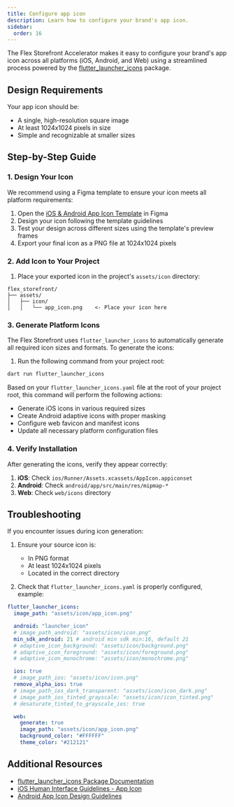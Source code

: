 ```yaml
---
title: Configure app icon
description: Learn how to configure your brand's app icon.
sidebar:
  order: 16
---
```


The Flex Storefront Accelerator makes it easy to configure your brand's app icon across all platforms (iOS, Android, and Web) using a streamlined process powered by the [flutter_launcher_icons](https://pub.dev/packages/flutter_launcher_icons) package.

## Design Requirements

Your app icon should be:
- A single, high-resolution square image
- At least 1024x1024 pixels in size
- Simple and recognizable at smaller sizes

## Step-by-Step Guide

### 1. Design Your Icon

We recommend using a Figma template to ensure your icon meets all platform requirements:

1. Open the [iOS & Android App Icon Template](https://www.figma.com/community/file/994333518688155629/ios-android-app-icon-template) in Figma
2. Design your icon following the template guidelines
3. Test your design across different sizes using the template's preview frames
4. Export your final icon as a PNG file at 1024x1024 pixels

### 2. Add Icon to Your Project

1. Place your exported icon in the project's `assets/icon` directory:
```
flex_storefront/
├── assets/
│   ├── icon/
│   │   └── app_icon.png    <- Place your icon here
```

### 3. Generate Platform Icons

The Flex Storefront uses `flutter_launcher_icons` to automatically generate all required icon sizes and formats. To generate the icons:

1. Run the following command from your project root:
```bash
dart run flutter_launcher_icons
```

Based on your `flutter_launcher_icons.yaml` file at the root of your project root, this command will perform the following actions:
- Generate iOS icons in various required sizes
- Create Android adaptive icons with proper masking
- Configure web favicon and manifest icons
- Update all necessary platform configuration files

### 4. Verify Installation

After generating the icons, verify they appear correctly:

1. **iOS**: Check `ios/Runner/Assets.xcassets/AppIcon.appiconset`
2. **Android**: Check `android/app/src/main/res/mipmap-*`
3. **Web**: Check `web/icons` directory

## Troubleshooting

If you encounter issues during icon generation:

1. Ensure your source icon is:
   - In PNG format
   - At least 1024x1024 pixels
   - Located in the correct directory

2. Check that `flutter_launcher_icons.yaml` is properly configured, example:
```yaml
flutter_launcher_icons:
  image_path: "assets/icon/app_icon.png"

  android: "launcher_icon"
  # image_path_android: "assets/icon/icon.png"
  min_sdk_android: 21 # android min sdk min:16, default 21
  # adaptive_icon_background: "assets/icon/background.png"
  # adaptive_icon_foreground: "assets/icon/foreground.png"
  # adaptive_icon_monochrome: "assets/icon/monochrome.png"

  ios: true
  # image_path_ios: "assets/icon/icon.png"
  remove_alpha_ios: true
  # image_path_ios_dark_transparent: "assets/icon/icon_dark.png"
  # image_path_ios_tinted_grayscale: "assets/icon/icon_tinted.png"
  # desaturate_tinted_to_grayscale_ios: true

  web:
    generate: true
    image_path: "assets/icon/app_icon.png"
    background_color: "#FFFFFF"
    theme_color: "#212121"
```

## Additional Resources

- [flutter_launcher_icons Package Documentation](https://pub.dev/packages/flutter_launcher_icons)
- [iOS Human Interface Guidelines - App Icon](https://developer.apple.com/design/human-interface-guidelines/app-icons)
- [Android App Icon Design Guidelines](https://developer.android.com/develop/ui/views/launch/icon_design_adaptive)

